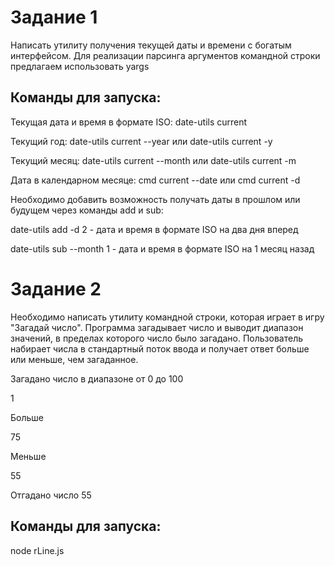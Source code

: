 # Задание 1

Написать утилиту получения текущей даты и времени с богатым интерфейсом. Для реализации парсинга аргументов командной строки предлагаем использовать yargs

## Команды для запуска:

Текущая дата и время в формате ISO:
date-utils current

Текущий год:
date-utils current --year или date-utils current -y

Текущий месяц:
date-utils current --month или date-utils current -m

Дата в календарном месяце:
cmd current --date или cmd current -d

Необходимо добавить возможность получать даты в прошлом или будущем через команды add и sub:

date-utils add -d 2 - дата и время в формате ISO на два дня вперед

date-utils sub --month 1 - дата и время в формате ISO на 1 месяц назад

# Задание 2

Необходимо написать утилиту командной строки, которая играет в игру "Загадай число". Программа загадывает число и выводит диапазон значений, в пределах которого число было загадано. Пользователь набирает числа в стандартный поток ввода и получает ответ больше или меньше, чем загаданное.

Загадано число в диапазоне от 0 до 100

1

Больше

75

Меньше

55

Отгадано число 55

## Команды для запуска:

node rLine.js

